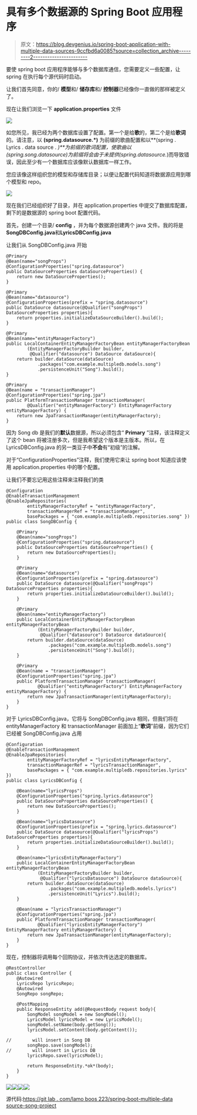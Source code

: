 # 具有多个数据源的 Spring Boot 应用程序

> 原文：<https://blog.devgenius.io/spring-boot-application-with-multiple-data-sources-9ccfbd6a0085?source=collection_archive---------2----------------------->

要使 spring boot 应用程序能够与多个数据库通信，您需要定义一些配置，让 spring 在执行每个源代码时启动。

让我们首先同意，你的/ **模型**和/ **储存库**和/ **控制器**已经像你一直做的那样被定义了。

现在让我们浏览一下 **application.properties** 文件

![](img/2a73e96695c2681966259c840de214f5.png)

如您所见，我已经为两个数据库设置了配置。第一个是给**歌**的，第二个是给**歌词**的。请注意，以 **(spring.datasource.*)** 为前缀的歌曲配置和以**(spring . Lyrics . data source . *)**为前缀的歌词配置，使歌曲以(spring.song.datasource)为前缀将会由于未提供(spring.datasource.*)而导致错误，因此至少有一个数据库应该像默认数据库一样工作。

您应该像这样组织您的模型和存储库目录；以便让配置代码知道将数据源应用到哪个模型和 repo。

![](img/a76f985a033db6faa0a5089c4c777043.png)

现在我们已经组织好了目录，并在 application.properties 中提交了数据库配置，剩下的是数据源的 spring boot 配置代码。

首先，创建一个目录/ **config** ，并为每个数据源创建两个 java 文件。我的将是**SongDBConfig.java**和**LyricsDBConfig.java**

让我们从 SongDBConfig.java 开始

```
@Primary
@Bean(name="songProps")
@ConfigurationProperties("spring.datasource")
public DataSourceProperties dataSourceProperties() {
    return new DataSourceProperties();
}

@Primary
@Bean(name="datasource")
@ConfigurationProperties(prefix = "spring.datasource")
public DataSource datasource(@Qualifier("songProps") DataSourceProperties properties){
    return properties.initializeDataSourceBuilder().build();
}

@Primary
@Bean(name="entityManagerFactory")
public LocalContainerEntityManagerFactoryBean entityManagerFactoryBean
        (EntityManagerFactoryBuilder builder,
         @Qualifier("datasource") DataSource dataSource){
    return builder.dataSource(dataSource)
            .packages("com.example.multipledb.models.song")
            .persistenceUnit("Song").build();
}

@Primary
@Bean(name = "transactionManager")
@ConfigurationProperties("spring.jpa")
public PlatformTransactionManager transactionManager(
        @Qualifier("entityManagerFactory") EntityManagerFactory entityManagerFactory) {
    return new JpaTransactionManager(entityManagerFactory);
}
```

因为 Song db 是我们的**默认**数据源，所以必须包含“ **Primary** ”注释，该注释定义了这个 bean 将被注册多次，但是我希望这个版本是主版本。所以，在 LyricsDBConfig.java 的另一类豆子中**不会**有“初级”的注解。

对于“ConfigurationProperties”注释，我们使用它来让 spring boot 知道应该使用 application.properties 中的哪个配置。

让我们不要忘记用这些注释来注释我们的类

```
@Configuration
@EnableTransactionManagement
@EnableJpaRepositories(
        entityManagerFactoryRef = "entityManagerFactory",
        transactionManagerRef = "transactionManager",
        basePackages = { "com.example.multipledb.repositories.song" })
public class SongDBConfig {

    @Primary
    @Bean(name="songProps")
    @ConfigurationProperties("spring.datasource")
    public DataSourceProperties dataSourceProperties() {
        return new DataSourceProperties();
    }

    @Primary
    @Bean(name="datasource")
    @ConfigurationProperties(prefix = "spring.datasource")
    public DataSource datasource(@Qualifier("songProps") DataSourceProperties properties){
        return properties.initializeDataSourceBuilder().build();
    }

    @Primary
    @Bean(name="entityManagerFactory")
    public LocalContainerEntityManagerFactoryBean entityManagerFactoryBean
            (EntityManagerFactoryBuilder builder,
             @Qualifier("datasource") DataSource dataSource){
        return builder.dataSource(dataSource)
                .packages("com.example.multipledb.models.song")
                .persistenceUnit("Song").build();
    }

    @Primary
    @Bean(name = "transactionManager")
    @ConfigurationProperties("spring.jpa")
    public PlatformTransactionManager transactionManager(
            @Qualifier("entityManagerFactory") EntityManagerFactory entityManagerFactory) {
        return new JpaTransactionManager(entityManagerFactory);
    }
}
```

对于 LyricsDBConfig.java，它将与 SongDBConfig.java 相同，但我们将在 entityManagerFactory 和 transactionManager 前面加上“**歌词**”前缀，因为它们已经被 SongDBConfig.java 占用

```
@Configuration
@EnableTransactionManagement
@EnableJpaRepositories(
        entityManagerFactoryRef = "lyricsEntityManagerFactory",
        transactionManagerRef = "lyricsTransactionManager",
        basePackages = { "com.example.multipledb.repositories.lyrics" })
public class LyricsDBConfig {

    @Bean(name="lyricsProps")
    @ConfigurationProperties("spring.lyrics.datasource")
    public DataSourceProperties dataSourceProperties() {
        return new DataSourceProperties();
    }

    @Bean(name="lyricsDatasource")
    @ConfigurationProperties(prefix = "spring.lyrics.datasource")
    public DataSource datasource(@Qualifier("lyricsProps") DataSourceProperties properties){
        return properties.initializeDataSourceBuilder().build();
    }

    @Bean(name="lyricsEntityManagerFactory")
    public LocalContainerEntityManagerFactoryBean entityManagerFactoryBean
            (EntityManagerFactoryBuilder builder,
             @Qualifier("lyricsDatasource") DataSource dataSource){
        return builder.dataSource(dataSource)
                .packages("com.example.multipledb.models.lyrics")
                .persistenceUnit("Lyrics").build();
    }

    @Bean(name = "lyricsTransactionManager")
    @ConfigurationProperties("spring.jpa")
    public PlatformTransactionManager transactionManager(
            @Qualifier("lyricsEntityManagerFactory") EntityManagerFactory entityManagerFactory) {
        return new JpaTransactionManager(entityManagerFactory);
    }
}
```

现在，控制器将调用每个回购协议，并依次传达选定的数据库。

```
@RestController
public class Controller {
    @Autowired
    LyricsRepo lyricsRepo;
    @Autowired
    SongRepo songRepo;

    @PostMapping
    public ResponseEntity add(@RequestBody request body){
        SongModel songModel = new SongModel();
        LyricsModel lyricsModel = new LyricsModel();
        songModel.setName(body.getSong());
        lyricsModel.setContent(body.getContent());

//        will insert in Song DB
        songRepo.save(songModel);
//        will insert in Lyrics DB
        lyricsRepo.save(lyricsModel);

        return ResponseEntity.*ok*(body);
    }
}
```

![](img/753e5f247755c2517b6190cfe5500275.png)![](img/26e3c3b94a8c36c6aedb79007b15c8b6.png)![](img/79ac79c8d044c5c697fa0bbbb2f3c768.png)![](img/5fbd46b049649010588765b3a92bd744.png)

源代码:[https://git lab . com/lamo boos 223/spring-boot-multiple-data source-song-project](https://gitlab.com/lamoboos223/spring-boot-multiple-datasource-song-project)